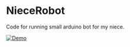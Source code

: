 # NieceRobot
Code for running small arduino bot for my niece. 

[![Demo](http://img.youtube.com/vi/hZ1zTGpsW78/0.jpg)](http://www.youtube.com/watch?v=hZ1zTGpsW78 "Demo")
